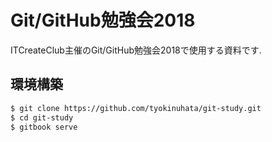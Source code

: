 # Git/GitHub勉強会2018

ITCreateClub主催のGit/GitHub勉強会2018で使用する資料です.

## 環境構築

```bash
$ git clone https://github.com/tyokinuhata/git-study.git
$ cd git-study
$ gitbook serve
```
